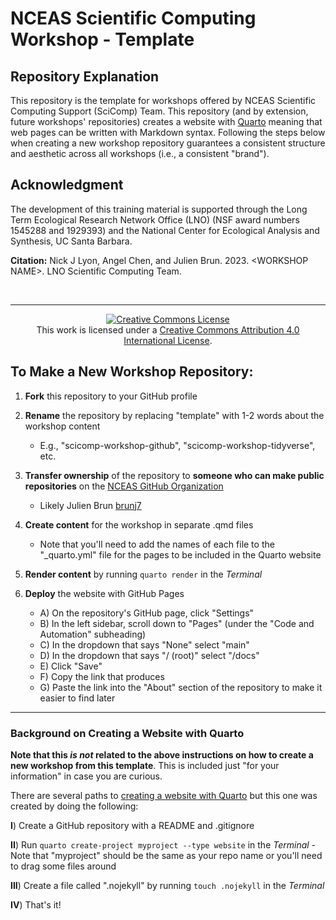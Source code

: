 # NCEAS Scientific Computing Workshop - Template

## Repository Explanation

This repository is the template for workshops offered by NCEAS Scientific Computing Support (SciComp) Team. This repository (and by extension, future workshops' repositories) creates a website with [Quarto](https://quarto.org/) meaning that web pages can be written with Markdown syntax. Following the steps below when creating a new workshop repository guarantees a consistent structure and aesthetic across all workshops (i.e., a consistent "brand").

## Acknowledgment

The development of this training material is supported through the Long Term Ecological Research Network Office (LNO) (NSF award numbers 1545288 and 1929393) and the National Center for Ecological Analysis and Synthesis, UC Santa Barbara.

**Citation:** Nick J Lyon, Angel Chen, and Julien Brun. 2023. \<WORKSHOP NAME\>. LNO Scientific Computing Team.

<br>
<hr>

<p align="center">
<a rel="license" href="http://creativecommons.org/licenses/by/4.0/"><img alt="Creative Commons License" style="border-width:0" src="https://i.creativecommons.org/l/by/4.0/88x31.png" /></a><br />This work is licensed under a <a rel="license" href="http://creativecommons.org/licenses/by/4.0/">Creative Commons Attribution 4.0 International License</a>.
</p>

## To Make a New Workshop Repository:

1. **Fork** this repository to your GitHub profile

2. **Rename** the repository by replacing "template" with 1-2 words about the workshop content

    - E.g., "scicomp-workshop-github", "scicomp-workshop-tidyverse", etc.

3. **Transfer ownership** of the repository to **someone who can make public repositories** on the [NCEAS GitHub Organization](https://github.com/NCEAS)

    - Likely Julien Brun [brunj7](https://github.com/brunj7)

4. **Create content** for the workshop in separate .qmd files

    - Note that you'll need to add the names of each file to the "\_quarto.yml" file for the pages to be included in the Quarto website

5. **Render content** by running `quarto render` in the *Terminal*

6.  **Deploy** the website with GitHub Pages

    - A\) On the repository's GitHub page, click "Settings"
    - B\) In the left sidebar, scroll down to "Pages" (under the "Code and Automation" subheading)
    - C\) In the dropdown that says "None" select "main"
    - D\) In the dropdown that says "/ (root)" select "/docs"
    - E\) Click "Save"
    - F\) Copy the link that produces
    - G\) Paste the link into the "About" section of the repository to make it easier to find later

------------------------------------------------------------------------

### Background on Creating a Website with Quarto

**Note that this *is not* related to the above instructions on how to create a new workshop from this template**. This is included just "for your information" in case you are curious.

There are several paths to [creating a website with Quarto](https://quarto.org/docs/websites/#:~:text=Quarto%20Websites%20are%20a%20convenient,rendering%20options%2C%20and%20visual%20style.) but this one was created by doing the following:

**I**) Create a GitHub repository with a README and .gitignore

**II**) Run `quarto create-project myproject --type website` in the *Terminal* - Note that "myproject" should be the same as your repo name or you'll need to drag some files around

**III**) Create a file called ".nojekyll" by running `touch .nojekyll` in the *Terminal*

**IV**) That's it!
